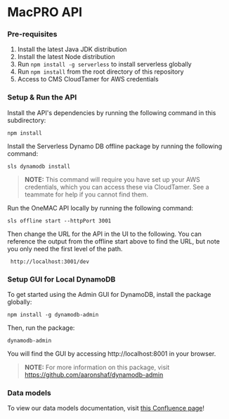 # MacPRO API

### Pre-requisites

1. Install the latest Java JDK distribution
2. Install the latest Node distribution
3. Run `npm install -g serverless` to install serverless globally
4. Run `npm install` from the root directory of this repository
5. Access to CMS CloudTamer for AWS credentials

### Setup & Run the API

Install the API's dependencies by running the following command in this subdirectory:

```
npm install
```

Install the Serverless Dynamo DB offline package by running the following command:

```
sls dynamodb install
```

> **NOTE:** This command will require you have set up your AWS credentials, which you can access these via CloudTamer. See a teammate for help if you cannot find them.

Run the OneMAC API locally by running the following command:

```
sls offline start --httpPort 3001
```

Then change the URL for the API in the UI to the following. You can reference the output from the offline start above to find the URL, but note you only need the first level of the path.

```
 http://localhost:3001/dev
```

### Setup GUI for Local DynamoDB

To get started using the Admin GUI for DynamoDB, install the package globally:

```
npm install -g dynamodb-admin
```

Then, run the package:

```
dynamodb-admin
```

You will find the GUI by accessing http://localhost:8001 in your browser.

> **NOTE:** For more information on this package, visit https://github.com/aaronshaf/dynamodb-admin

### Data models

To view our data models documentation, visit [this Confluence page](https://qmacbis.atlassian.net/wiki/spaces/DAD/pages/3123544096/Data+Models+OneMAC)!
